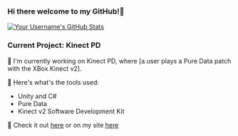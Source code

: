 ### Hi there welcome to my GitHub!👋
[![Your Username's GitHub Stats](https://github-readme-stats.vercel.app/api?username=hcbryant9)](https://github.com/hcbryant9)



### Current Project: Kinect PD

🚀 I'm currently working on Kinect PD, where [a user plays a Pure Data patch with the XBox Kinect v2].

🔧 Here's what's the tools used:
- Unity and C#
- Pure Data
- Kinect v2 Software Development Kit


👀 Check it out [here](https://github.com/hcbryant9/KinectPD) or on my site [here](https://hank1wdo.com/kinect.html)


<!--



**hcbryant9/hcbryant9** is a ✨ _special_ ✨ repository because its `README.md` (this file) appears on your GitHub profile.

Here are some ideas to get you started:

- 🔭 I’m currently working on ...
- 🌱 I’m currently learning ...
- 👯 I’m looking to collaborate on ...
- 🤔 I’m looking for help with ...
- 💬 Ask me about ...
- 📫 How to reach me: ...
- 😄 Pronouns: ...
- ⚡ Fun fact: ...
-->

